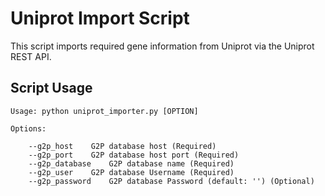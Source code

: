# Uniprot Import Script

This script imports required gene information from Uniprot via the Uniprot REST API.

## Script Usage

```
Usage: python uniprot_importer.py [OPTION]

Options:

    --g2p_host    G2P database host (Required)
    --g2p_port    G2P database host port (Required)
    --g2p_database    G2P database name (Required)
    --g2p_user    G2P database Username (Required)
    --g2p_password    G2P database Password (default: '') (Optional)
```

